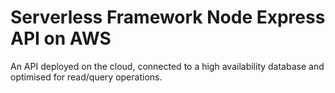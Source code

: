 <!--
title: 'Serverless Framework Node Express API on AWS'
description: 'Deploy a simple Node Express API running on AWS Lambda using the traditional Serverless Framework.'
layout: Doc
framework: v2
platform: AWS
language: nodeJS
priority: 1
authorLink: 'https://github.com/serverless'
authorName: 'Serverless, inc.'
authorAvatar: 'https://avatars1.githubusercontent.com/u/13742415?s=200&v=4'
-->

# Serverless Framework Node Express API on AWS

An API deployed on the cloud, connected to a high availability database and optimised for read/query operations.
